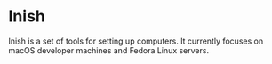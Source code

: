 # Inish

Inish is a set of tools for setting up computers. It currently focuses on macOS developer machines and Fedora Linux servers.
